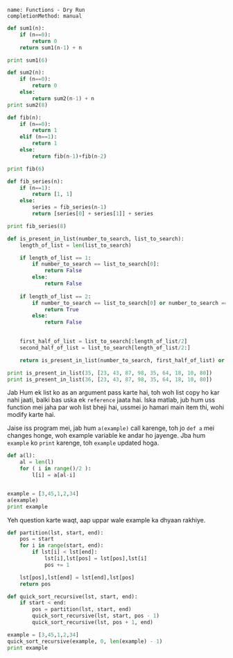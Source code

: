 ```ngMeta
name: Functions - Dry Run
completionMethod: manual
```

```python
def sum1(n):
    if (n==0):
        return 0
    return sum1(n-1) + n

print sum1(6)
```

```python
def sum2(n):
    if (n==0):
        return 0
    else:
        return sum2(n-1) + n
print sum2(8)
```

```python
def fib(n):
    if (n==0):
        return 1
    elif (n==1):
        return 1
    else:
        return fib(n-1)+fib(n-2)

print fib(6)
```

```python
def fib_series(n):
    if (n==1):
        return [1, 1]
    else:
        series = fib_series(n-1)
        return [series[0] + series[1]] + series

print fib_series(8)
```

```python
def is_present_in_list(number_to_search, list_to_search):
    length_of_list = len(list_to_search)

    if length_of_list == 1:
        if number_to_search == list_to_search[0]:
            return False
        else:
            return False
    
    if length_of_list == 2:
        if number_to_search == list_to_search[0] or number_to_search == list_to_search[1]:
            return True
        else:
            return False
            

    first_half_of_list = list_to_search[:length_of_list/2]
    second_half_of_list = list_to_search[length_of_list/2:]

    return is_present_in_list(number_to_search, first_half_of_list) or is_present_in_list(number_to_search, second_half_of_list)

print is_present_in_list(35, [23, 43, 87, 98, 35, 64, 18, 10, 80])
print is_present_in_list(36, [23, 43, 87, 98, 35, 64, 18, 10, 80])
```

Jab Hum ek list ko as an argument pass karte hai, toh woh list copy ho kar nahi jaati, balki bas uska ek `reference` jaata hai. Iska matlab, jub hum uss function mei jaha par woh list bheji hai, ussmei jo hamari main item thi, wohi modify karte hai.

Jaise iss program mei, jab hum `a(example)` call karenge, toh jo `def a` mei changes honge, woh example variable ke andar ho jayenge. Jba hum `example` ko `print` karenge, toh `example` updated hoga.

```python
def a(l):
    al = len(l)
    for ( i in range()/2 ):
        l[i] = a[al-i]


example = [3,45,1,2,34]
a(example)
print example 
```

Yeh question karte waqt, aap uppar wale example ka dhyaan rakhiye.
```python
def partition(lst, start, end):
    pos = start
    for i in range(start, end):
        if lst[i] < lst[end]:
            lst[i],lst[pos] = lst[pos],lst[i]
            pos += 1

    lst[pos],lst[end] = lst[end],lst[pos]
    return pos

def quick_sort_recursive(lst, start, end):
    if start < end:
        pos = partition(lst, start, end)
        quick_sort_recursive(lst, start, pos - 1)
        quick_sort_recursive(lst, pos + 1, end)

example = [3,45,1,2,34]
quick_sort_recursive(example, 0, len(example) - 1)
print example
```